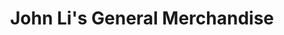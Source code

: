 ---
title: "John Li's General Merchandise"
url: /pagsanjan/john-lis-general-merchandise/
shop: Lebensmittel
---